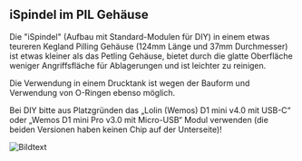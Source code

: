 ## iSpindel im PIL Gehäuse

Die "iSpindel" (Aufbau mit Standard-Modulen für DIY) in einem etwas teureren Kegland Pilling Gehäuse (124mm Länge und 37mm Durchmesser) ist etwas kleiner als das Petling Gehäuse, bietet durch die glatte Oberfläche weniger Angriffsfläche für Ablagerungen und ist leichter zu reinigen.

Die Verwendung in einem Drucktank ist wegen der Bauform und Verwendung von O-Ringen ebenso möglich.

Bei DIY bitte aus Platzgründen das „Lolin (Wemos) D1 mini v4.0 mit USB-C“ oder „Wemos D1 mini Pro v3.0 mit Micro-USB“ Modul verwenden (die beiden Versionen haben keinen Chip auf der Unterseite)!

![Bildtext]([Linkzumbild.jpg](https://github.com/hobipivo/iSpindel/blob/main/-img/iSpindel_PCB-v4.0-PIL_Front.jpg) "Bildtitel")
